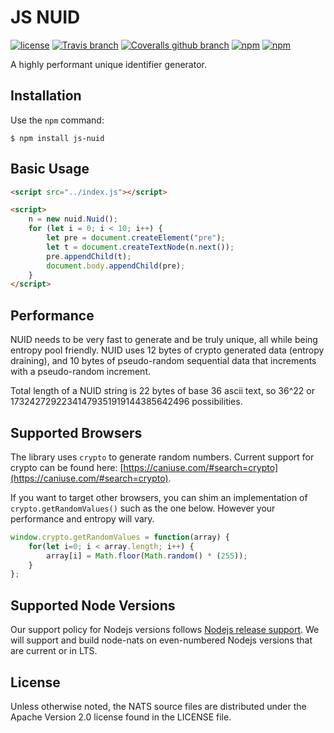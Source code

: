 # JS NUID

[![license](https://img.shields.io/github/license/nats-io/js-nuid.svg)](https://www.apache.org/licenses/LICENSE-2.0)
[![Travis branch](https://img.shields.io/travis/nats-io/js-nuid/master.svg)]()
[![Coveralls github branch](https://img.shields.io/coveralls/github/nats-io/js-nuid/master.svg)]()
[![npm](https://img.shields.io/npm/v/js-nuid.svg)](https://www.npmjs.com/package/js-nuid)
[![npm](https://img.shields.io/npm/dt/js-nuid.svg)](https://www.npmjs.com/package/js-nuid)

A highly performant unique identifier generator.

## Installation

Use the `npm` command:

	$ npm install js-nuid

## Basic Usage
```html
<script src="../index.js"></script>

<script>
    n = new nuid.Nuid();
    for (let i = 0; i < 10; i++) {
        let pre = document.createElement("pre");
        let t = document.createTextNode(n.next());
        pre.appendChild(t);
        document.body.appendChild(pre);
    }
</script>
```


## Performance
NUID needs to be very fast to generate and be truly unique, all while being entropy pool friendly.
NUID uses 12 bytes of crypto generated data (entropy draining), and 10 bytes of pseudo-random
sequential data that increments with a pseudo-random increment.

Total length of a NUID string is 22 bytes of base 36 ascii text, so 36^22 or
17324272922341479351919144385642496 possibilities.

## Supported Browsers 

The library uses `crypto` to generate random numbers. Current support for crypto 
can be found here: [https://caniuse.com/#search=crypto](https://caniuse.com/#search=crypto).

If you want to target other browsers, you can shim an implementation of `crypto.getRandomValues()`
such as the one below. However your performance and entropy will vary.

```javascript
window.crypto.getRandomValues = function(array) {
    for(let i=0; i < array.length; i++) {
        array[i] = Math.floor(Math.random() * (255));
    }
};
```

## Supported Node Versions

Our support policy for Nodejs versions follows [Nodejs release support]( https://github.com/nodejs/Release).
We will support and build node-nats on even-numbered Nodejs versions that are current or in LTS.

## License

Unless otherwise noted, the NATS source files are distributed under the Apache Version 2.0 license found in the LICENSE file.

